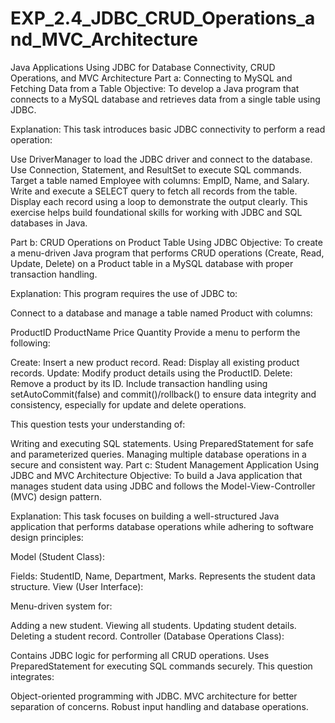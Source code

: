 # EXP_2.4_JDBC_CRUD_Operations_and_MVC_Architecture

Java Applications Using JDBC for Database Connectivity, CRUD Operations, and MVC Architecture
Part a: Connecting to MySQL and Fetching Data from a Table
Objective:
To develop a Java program that connects to a MySQL database and retrieves data from a single table using JDBC.

Explanation:
This task introduces basic JDBC connectivity to perform a read operation:

Use DriverManager to load the JDBC driver and connect to the database.
Use Connection, Statement, and ResultSet to execute SQL commands.
Target a table named Employee with columns: EmpID, Name, and Salary.
Write and execute a SELECT query to fetch all records from the table.
Display each record using a loop to demonstrate the output clearly.
This exercise helps build foundational skills for working with JDBC and SQL databases in Java.

Part b: CRUD Operations on Product Table Using JDBC
Objective:
To create a menu-driven Java program that performs CRUD operations (Create, Read, Update, Delete) on a Product table in a MySQL database with proper transaction handling.

Explanation:
This program requires the use of JDBC to:

Connect to a database and manage a table named Product with columns:

ProductID
ProductName
Price
Quantity
Provide a menu to perform the following:

Create: Insert a new product record.
Read: Display all existing product records.
Update: Modify product details using the ProductID.
Delete: Remove a product by its ID.
Include transaction handling using setAutoCommit(false) and commit()/rollback() to ensure data integrity and consistency, especially for update and delete operations.

This question tests your understanding of:

Writing and executing SQL statements.
Using PreparedStatement for safe and parameterized queries.
Managing multiple database operations in a secure and consistent way.
Part c: Student Management Application Using JDBC and MVC Architecture
Objective:
To build a Java application that manages student data using JDBC and follows the Model-View-Controller (MVC) design pattern.

Explanation:
This task focuses on building a well-structured Java application that performs database operations while adhering to software design principles:

Model (Student Class):

Fields: StudentID, Name, Department, Marks.
Represents the student data structure.
View (User Interface):

Menu-driven system for:

Adding a new student.
Viewing all students.
Updating student details.
Deleting a student record.
Controller (Database Operations Class):

Contains JDBC logic for performing all CRUD operations.
Uses PreparedStatement for executing SQL commands securely.
This question integrates:

Object-oriented programming with JDBC.
MVC architecture for better separation of concerns.
Robust input handling and database operations.
